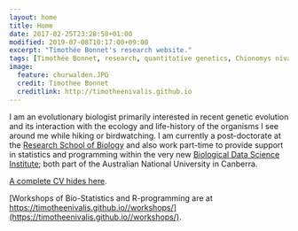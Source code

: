 ```yaml
---
layout: home
title: Home
date: 2017-02-25T23:28:58+01:00
modified: 2019-07-08T10:17:00+09:00
excerpt: "Timothée Bonnet's research website."
tags: [Timothée Bonnet, research, quantitative genetics, Chionomys nivalis, snow vole, home]
image:
  feature: churwalden.JPG
  credit: Timothee Bonnet
  creditlink: http://timotheenivalis.github.io
---
```

I am an evolutionary biologist primarily interested in recent genetic evolution and its interaction with the ecology and life-history of the organisms I see around me while hiking or birdwatching. I am currently a post-doctorate at the [Research School of Biology](https://biology.anu.edu.au/) and also work part-time to provide support in statistics and programming within the very new [Biological Data Science Institute](http://bdsi.anu.edu.au/); both part of the Australian National University in Canberra.

[A complete CV hides here](http://timotheenivalis.github.io/Rnotebooks/cv.pdf).

[Workshops of Bio-Statistics and R-programming are at https://timotheenivalis.github.io//workshops/](https://timotheenivalis.github.io//workshops/).
